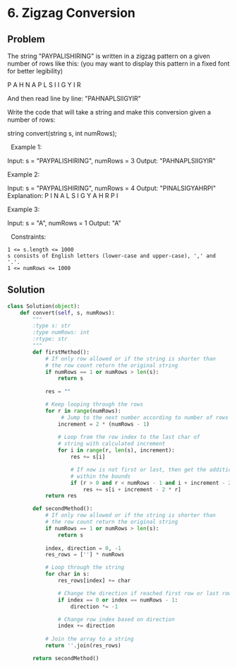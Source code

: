 # 6. Zigzag Conversion

## Problem

The string "PAYPALISHIRING" is written in a zigzag pattern on a given number of rows like this: (you may want to display this pattern in a fixed font for better legibility)

P   A   H   N
A P L S I I G
Y   I   R


And then read line by line: "PAHNAPLSIIGYIR"

Write the code that will take a string and make this conversion given a number of rows:

string convert(string s, int numRows);


 
Example 1:

Input: s = "PAYPALISHIRING", numRows = 3
Output: "PAHNAPLSIIGYIR"


Example 2:

Input: s = "PAYPALISHIRING", numRows = 4
Output: "PINALSIGYAHRPI"
Explanation:
P     I    N
A   L S  I G
Y A   H R
P     I


Example 3:

Input: s = "A", numRows = 1
Output: "A"


 
Constraints:


	1 <= s.length <= 1000
	s consists of English letters (lower-case and upper-case), ',' and '.'.
	1 <= numRows <= 1000

## Solution

```python
class Solution(object):
    def convert(self, s, numRows):
        """
        :type s: str
        :type numRows: int
        :rtype: str
        """
        def firstMethod():
            # If only row allowed or if the string is shorter than
            # the row count return the original string
            if numRows == 1 or numRows > len(s):
                return s
            
            res = ""

            # Keep looping through the rows
            for r in range(numRows): 
                 # Jump to the next number according to number of rows
                increment = 2 * (numRows - 1)
                
                # Loop from the row index to the last char of
                # string with calculated increment
                for i in range(r, len(s), increment):
                    res += s[i]

                    # If now is not first or last, then get the additional char
                    # within the bounds
                    if (r > 0 and r < numRows - 1 and i + increment - 2 * r < len(s)):
                        res += s[i + increment - 2 * r]
            return res

        def secondMethod():
            # If only row allowed or if the string is shorter than
            # the row count return the original string
            if numRows == 1 or numRows > len(s):
                return s
            
            index, direction = 0, -1
            res_rows = [''] * numRows

            # Loop through the string
            for char in s:
                res_rows[index] += char

                # Change the direction if reached first row or last row
                if index == 0 or index == numRows - 1:
                    direction *= -1

                # Change row index based on direction
                index += direction
    
            # Join the array to a string
            return ''.join(res_rows)

        return secondMethod()
```
